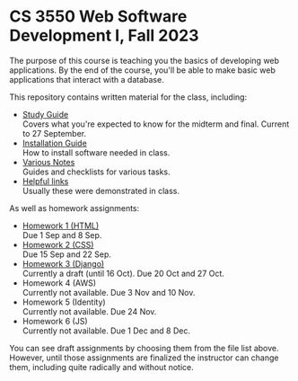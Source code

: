 CS 3550 Web Software Development I, Fall 2023
=============================================

The purpose of this course is teaching you the basics of developing
web applications. By the end of the course, you'll be able to make
basic web applications that interact with a database.

This repository contains written material for the class, including:

* [Study Guide](study-guide.md) \
  Covers what you're expected to know for the midterm and final.
  Current to 27 September.
* [Installation Guide](install.md) \
  How to install software needed in class.
* [Various Notes](notes.md) \
  Guides and checklists for various tasks.
* [Helpful links](links.md) \
  Usually these were demonstrated in class.
  
As well as homework assignments:

* [Homework 1 (HTML)](hw1.md) \
  Due 1 Sep and 8 Sep.
* [Homework 2 (CSS)](hw2.md) \
  Due 15 Sep and 22 Sep.
* [Homework 3 (Django)](hw3.md) \
  Currently a draft (until 16 Oct). Due 20 Oct and 27 Oct.
* Homework 4 (AWS) \
  Currently not available. Due 3 Nov and 10 Nov.
* Homework 5 (Identity) \
  Currently not available. Due 24 Nov.
* Homework 6 (JS) \
  Currently not available. Due 1 Dec and 8 Dec.

You can see draft assignments by choosing them from the file list
above. However, until those assignments are finalized the instructor
can change them, including quite radically and without notice.
